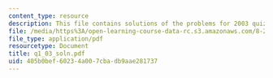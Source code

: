 ```yaml
---
content_type: resource
description: This file contains solutions of the problems for 2003 quiz 1.
file: /media/https%3A/open-learning-course-data-rc.s3.amazonaws.com/8-282j-introduction-to-astronomy-spring-2006/405b0bef60234a007cbadb9aae281737_q1_03_soln.pdf
file_type: application/pdf
resourcetype: Document
title: q1_03_soln.pdf
uid: 405b0bef-6023-4a00-7cba-db9aae281737
---
```

